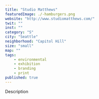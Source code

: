 ```yaml
---
title: "Studio Matthews"
featuredImage: ./-hamburgers.png
website: "http://www.studiomatthews.com/"
twit: ""
inst: ""
category: "S"
city: "Seattle"
neighborhood: "Capitol Hill"
size: "small"
map: ""
tags:
    - environmental
    - exhibition
    - branding
    - print
published: true
---
```


Description
